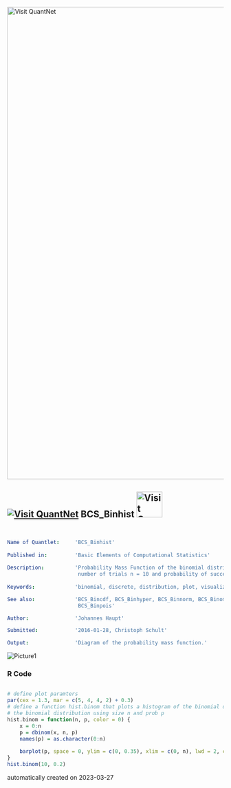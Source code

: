 [<img src="https://github.com/QuantLet/Styleguide-and-FAQ/blob/master/pictures/banner.png" width="1100" alt="Visit QuantNet">](http://quantlet.de/)

## [<img src="https://github.com/QuantLet/Styleguide-and-FAQ/blob/master/pictures/qloqo.png" alt="Visit QuantNet">](http://quantlet.de/) **BCS_Binhist** [<img src="https://github.com/QuantLet/Styleguide-and-FAQ/blob/master/pictures/QN2.png" width="60" alt="Visit QuantNet 2.0">](http://quantlet.de/)

```yaml


Name of Quantlet:     'BCS_Binhist'
   
Published in:         'Basic Elements of Computational Statistics'
 
Description:          'Probability Mass Function of the binomial distribution with
                       number of trials n = 10 and probability of success p = 0.2'
 
Keywords:             'binomial, discrete, distribution, plot, visualization'

See also:             'BCS_Bincdf, BCS_Binhyper, BCS_Binnorm, BCS_Binompdf, BCS_Binpdf, 
                       BCS_Binpois'

Author:               'Johannes Haupt'

Submitted:            '2016-01-28, Christoph Schult'

Output:               'Diagram of the probability mass function.'

```

![Picture1](BCS_Binhist.png)

### R Code
```r

# define plot paramters
par(cex = 1.3, mar = c(5, 4, 4, 2) + 0.3)
# define a function hist.binom that plots a histogram of the binomial distribution dbinom is the function to create
# the binomial distribution using size n and prob p
hist.binom = function(n, p, color = 0) {
    x = 0:n
    p = dbinom(x, n, p)
    names(p) = as.character(0:n)
    
    barplot(p, space = 0, ylim = c(0, 0.35), xlim = c(0, n), lwd = 2, col = "grey", xlab = "x", ylab = "Probability")
}
hist.binom(10, 0.2)
```

automatically created on 2023-03-27